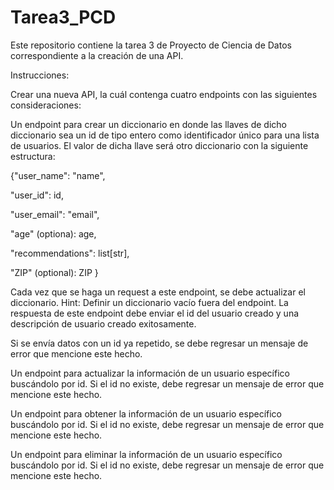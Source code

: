 # Tarea3_PCD
Este repositorio contiene la tarea 3 de Proyecto de Ciencia de Datos correspondiente a la creación de una API.

Instrucciones:

Crear una nueva API, la cuál contenga cuatro endpoints con las siguientes consideraciones:

Un endpoint para crear un diccionario en donde las llaves de dicho diccionario sea un id de tipo entero como identificador único para una lista de usuarios. El valor de dicha llave será otro diccionario con la siguiente estructura:

{"user_name": "name",

"user_id": id,

"user_email": "email",

"age" (optiona): age,

"recommendations": list[str],

"ZIP" (optional): ZIP
}

Cada vez que se haga un request a este endpoint, se debe actualizar el diccionario. Hint: Definir un diccionario vacío fuera del endpoint. La respuesta de este endpoint debe enviar el id del usuario creado y una descripción de usuario creado exitosamente.

Si se envía datos con un id ya repetido, se debe regresar un mensaje de error que mencione este hecho.

Un endpoint para actualizar la información de un usuario específico buscándolo por id. Si el id no existe, debe regresar un mensaje de error que mencione este hecho.

Un endpoint para obtener la información de un usuario específico buscándolo por id. Si el id no existe, debe regresar un mensaje de error que mencione este hecho.

Un endpoint para eliminar la información de un usuario específico buscándolo por id. Si el id no existe, debe regresar un mensaje de error que mencione este hecho.
